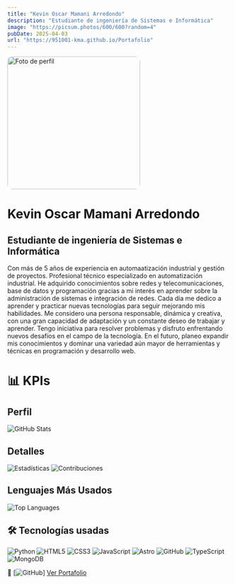 ```yaml
---
title: "Kevin Oscar Mamani Arredondo"
description: "Estudiante de ingeniería de Sistemas e Informática"
image: "https://picsum.photos/600/600?random=4"
pubDate: 2025-04-03
url: "https://951001-kma.github.io/Portafolio"
---
```


<img src="https://raw.githubusercontent.com/951001-kma/Portafolio/main/public/img/photo-perfil.png" width="300" style="border-radius: 10px;" alt="Foto de perfil"/>

# Kevin Oscar Mamani Arredondo
## Estudiante de ingeniería de Sistemas e Informática
Con más de 5 años de experiencia en automaatización industrial y gestión de proyectos.
Profesional técnico especializado en automatización industrial. He adquirido conocimientos sobre redes y telecomunicaciones, base de datos y programación gracias a mi interés en aprender sobre la administración de sistemas e integración de redes. Cada día me dedico a aprender y practicar nuevas tecnologías para seguir mejorando mis habilidades. Me considero una persona responsable, dinámica y creativa, con una gran capacidad de adaptación y un constante deseo de trabajar y aprender. Tengo iniciativa para resolver problemas y disfruto enfrentando nuevos desafíos en el campo de la tecnología. En el futuro, planeo expandir mis conocimientos y dominar una variedad aún mayor de herramientas y técnicas en programación y desarrollo web.

# 📊 KPIs
## Perfil
![GitHub Stats](https://github-readme-stats.vercel.app/api?username=951001-kma&show_icons=true)

## Detalles
![Estadísticas](https://github-readme-stats.vercel.app/api?username=951001-kma&show_icons=true&theme=radical)
![Contribuciones](https://img.shields.io/github/commit-activity/y/951001-kma/tu-repo?label=Commits)

## Lenguajes Más Usados
![Top Languages](https://github-readme-stats.vercel.app/api/top-langs/?username=951001-kma&layout=compact)

## 🛠️ Tecnologías usadas  
![Python](https://img.shields.io/badge/Python-3776AB?logo=python&logoColor=white)
![HTML5](https://img.shields.io/badge/HTML5-E34F26?logo=html5&logoColor=white)
![CSS3](https://img.shields.io/badge/CSS3-1572B6?logo=css3&logoColor=white)
![JavaScript](https://img.shields.io/badge/JavaScript-F7DF1E?logo=javascript&logoColor=black)
![Astro](https://img.shields.io/badge/Astro-FF5D01?logo=astro&logoColor=white)
![GitHub](https://img.shields.io/badge/GitHub-181717?logo=github&logoColor=white)
![TypeScript](https://img.shields.io/badge/TypeScript-3178C6?logo=typescript&logoColor=white)
![MongoDB](https://img.shields.io/badge/MongoDB-47A248?logo=mongodb&logoColor=white)

🔗 [![GitHub](https://img.shields.io/badge/GitHub-181717?logo=github&logoColor=white)] [Ver Portafolio](https://951001-kma.github.io/Portafolio/)
